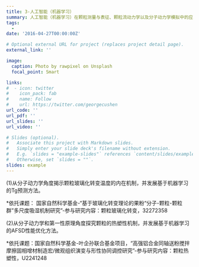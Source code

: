 ```yaml
---
title: 3-人工智能（机器学习）
summary: 人工智能（机器学习）在颗粒测量与表征、颗粒流动力学以及分子动力学模拟中的应用
tags:
  - 
date: '2016-04-27T00:00:00Z'

# Optional external URL for project (replaces project detail page).
external_link: ''

image:
  caption: Photo by rawpixel on Unsplash
  focal_point: Smart

links:
#  - icon: twitter
#    icon_pack: fab
#    name: Follow
#    url: https://twitter.com/georgecushen
url_code: ''
url_pdf: ''
url_slides: ''
url_video: ''

# Slides (optional).
#   Associate this project with Markdown slides.
#   Simply enter your slide deck's filename without extension.
#   E.g. `slides = "example-slides"` references `content/slides/example-slides.md`.
#   Otherwise, set `slides = ""`.
slides: example
---
```


(1)从分子动力学角度揭示颗粒玻璃化转变温度的内在机制，并发展基于机器学习的Tg预测方法。

*依托课题： 国家自然科学基金-“基于玻璃化转变理论的果粉“分子-颗粒-颗粒群”多尺度吸湿机制研究”-参与研究内容：颗粒玻璃化转变，32272358


(2)从分子动力学和第一性原理角度探究颗粒的热塑性机制，并发展基于机器学习的AFSD性能优化方法。

*依托课题：国家自然科学基金-叶企孙联合基金项目，“高强铝合金同轴送粉搅拌摩擦固相增材制造宏/微观组织演变与形性协同调控研究”-参与研究内容：颗粒热塑性，U2241248
